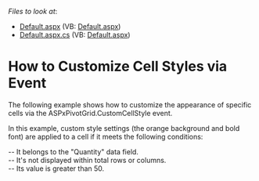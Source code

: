 <!-- default file list -->
*Files to look at*:

* [Default.aspx](./CS/ASPxPivotGrid_CustCellsStylesViaEvents/Default.aspx) (VB: [Default.aspx](./VB/ASPxPivotGrid_CustCellsStylesViaEvents/Default.aspx))
* [Default.aspx.cs](./CS/ASPxPivotGrid_CustCellsStylesViaEvents/Default.aspx.cs) (VB: [Default.aspx](./VB/ASPxPivotGrid_CustCellsStylesViaEvents/Default.aspx))
<!-- default file list end -->
# How to Customize Cell Styles via Event


<p>The following example shows how to customize the appearance of specific cells via the ASPxPivotGrid.CustomCellStyle event.</p><p>In this example, custom style settings (the orange background and bold font) are applied to a cell if it meets the following conditions:</p><p>-- It belongs to the "Quantity" data field.<br />
-- It's not displayed within total rows or columns.<br />
-- Its value is greater than 50.</p>

<br/>


